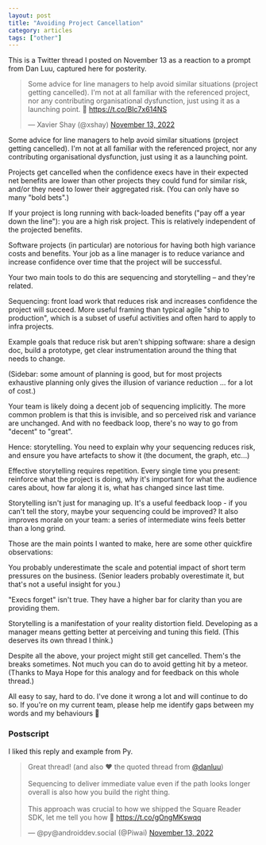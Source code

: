 ```yaml
---
layout: post
title: "Avoiding Project Cancellation"
category: articles
tags: ["other"]
---
```


This is a Twitter thread I posted on November 13 as a reaction to a prompt from Dan Luu, captured here for posterity.


<blockquote class="twitter-tweet"><p lang="en" dir="ltr">Some advice for line managers to help avoid similar situations (project getting cancelled). I&#39;m not at all familiar with the referenced project, nor any contributing organisational dysfunction, just using it as a launching point. 🧵 <a href="https://t.co/BIc7x614NS">https://t.co/BIc7x614NS</a></p>&mdash; Xavier Shay (@xshay) <a href="https://twitter.com/xshay/status/1591585095420612609?ref_src=twsrc%5Etfw">November 13, 2022</a></blockquote>

Some advice for line managers to help avoid similar situations (project getting cancelled). I'm not at all familiar with the referenced project, nor any contributing organisational dysfunction, just using it as a launching point.

Projects get cancelled when the confidence execs have in their expected net benefits are lower than other projects they could fund for similar risk, and/or they need to lower their aggregated risk. (You can only have so many "bold bets".)

If your project is long running with back-loaded benefits ("pay off a year down the line"): you are a high risk project. This is relatively independent of the projected benefits.

Software projects (in particular) are notorious for having both high variance costs and benefits. Your job as a line manager is to reduce variance and increase confidence over time that the project will be successful.

Your two main tools to do this are sequencing and storytelling – and they're related.

Sequencing: front load work that reduces risk and increases confidence the project will succeed. More useful framing than typical agile "ship to production", which is a subset of useful activities and often hard to apply to infra projects.

Example goals that reduce risk but aren't shipping software: share a design doc, build a prototype, get clear instrumentation around the thing that needs to change.

(Sidebar: some amount of planning is good, but for most projects exhaustive planning only gives the illusion of variance reduction ... for a lot of cost.)

Your team is likely doing a decent job of sequencing implicitly. The more common problem is that this is invisible, and so perceived risk and variance are unchanged. And with no feedback loop, there's no way to go from "decent" to "great".

Hence: storytelling. You need to explain why your sequencing reduces risk, and ensure you have artefacts to show it (the document, the graph, etc...)

Effective storytelling requires repetition. Every single time you present: reinforce what the project is doing, why it's important for what the audience cares about, how far along it is, what has changed since last time.

Storytelling isn't just for managing up. It's a useful feedback loop - if you can't tell the story, maybe your sequencing could be improved? It also improves morale on your team: a series of intermediate wins feels better than a long grind.

Those are the main points I wanted to make, here are some other quickfire observations:

You probably underestimate the scale and potential impact of short term pressures on the business. (Senior leaders probably overestimate it, but that's not a useful insight for you.)

"Execs forget" isn't true. They have a higher bar for clarity than you are providing them.

Storytelling is a manifestation of your reality distortion field. Developing as a manager means getting better at perceiving and tuning this field. (This deserves its own thread I think.)

Despite all the above, your project might still get cancelled. Them's the breaks sometimes. Not much you can do to avoid getting hit by a meteor. (Thanks to Maya Hope for this analogy and for feedback on this whole thread.)

All easy to say, hard to do. I've done it wrong a lot and will continue to do so. If you're on my current team, please help me identify gaps between my words and my behaviours 🙏

### Postscript

I liked this reply and example from Py.

<blockquote class="twitter-tweet"><p lang="en" dir="ltr">Great thread! (and also ♥️ the quoted thread from <a href="https://twitter.com/danluu?ref_src=twsrc%5Etfw">@danluu</a>)<br><br>Sequencing to deliver immediate value even if the path looks longer overall is also how you build the right thing.<br><br>This approach was crucial to how we shipped the Square Reader SDK, let me tell you how 🧵 <a href="https://t.co/gOngMKswqq">https://t.co/gOngMKswqq</a></p>&mdash; @py@androiddev.social (@Piwai) <a href="https://twitter.com/Piwai/status/1591601635041873921?ref_src=twsrc%5Etfw">November 13, 2022</a></blockquote>

<script async src="https://platform.twitter.com/widgets.js" charset="utf-8"></script>
